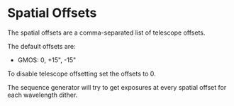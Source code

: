 # Spatial Offsets

The spatial offsets are a comma-separated list of telescope offsets.

The default offsets are:
- GMOS:  0, +15", -15"

To disable telescope offsetting set the offsets to 0.

The sequence generator will try to get exposures at every spatial offset for each wavelength dither.
